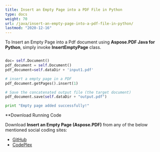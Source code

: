 ```yaml
---
title: Insert an Empty Page into a PDF File in Python
type: docs
weight: 70
url: /java/insert-an-empty-page-into-a-pdf-file-in-python/
lastmod: "2020-12-16"
---
```


To Insert an Empty Page into a Pdf document using **Aspose.PDF Java for Python**, simply invoke **InsertEmptyPage** class.

```Python

doc= self.Document()
pdf_document = self.Document()
pdf_document=self.dataDir + 'input1.pdf'

# insert a empty page in a PDF
pdf_document.getPages().insert(1)

# Save the concatenated output file (the target document)
pdf_document.save(self.dataDir + "output.pdf")

print "Empty page added successfully!"

```

**Download Running Code

Download **Insert an Empty Page (Aspose.PDF)** from any of the below mentioned social coding sites:

- [GitHub](https://github.com/aspose-pdf/Aspose.PDF-for-Java/blob/master/Plugins/Aspose_Pdf_Java_for_Python/test/WorkingWithPages/InsertEmptyPage/InsertEmptyPage.py)
- [CodePlex](http://asposepdfjavapython.codeplex.com/SourceControl/latest#test/WorkingWithPages/InsertEmptyPage/InsertEmptyPage.py)
